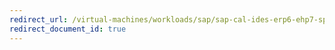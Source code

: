 ```yaml
---
redirect_url: /virtual-machines/workloads/sap/sap-cal-ides-erp6-ehp7-sp3-sql.md
redirect_document_id: true
---
```

